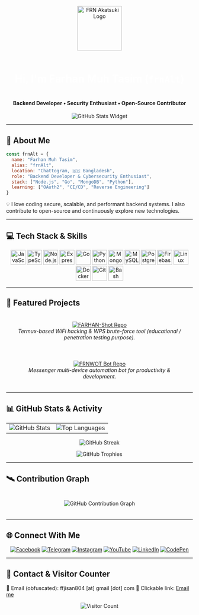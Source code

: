 <p align="center">
  <img src="https://raw.githubusercontent.com/awesome-github-profile-readme/anime-assets/main/logo-anime.png" height="120" alt="FRN Akatsuki Logo" />
</p>

<h1 align="center" style="background: url('https://raw.githubusercontent.com/awesome-github-profile-readme/anime-assets/main/bg-anime-1.jpg'); padding: 20px; color: #fff;">Hi, I'm Farhan Muh Tasim (<code>frnAlt</code>)</h1>
<h4 align="center">Backend Developer • Security Enthusiast • Open-Source Contributor</h4>

<p align="center">
  <img src="https://github-widgetbox.vercel.app/api/profile?username=frnAlt&data=followers,repositories,stars,commits&theme=darkmode" alt="GitHub Stats Widget" />
</p>

---

## 🧠 About Me

```js
const frnAlt = {
  name: "Farhan Muh Tasim",
  alias: "frnAlt",
  location: "Chattogram, 🇧🇩 Bangladesh",
  role: "Backend Developer & Cybersecurity Enthusiast",
  stack: ["Node.js", "Go", "MongoDB", "Python"],
  learning: ["OAuth2", "CI/CD", "Reverse Engineering"]
}
````

💡 I love coding secure, scalable, and performant backend systems. I also contribute to open-source and continuously explore new technologies.

---

## 💻 Tech Stack & Skills

<p align="center">
  <img alt="JavaScript" height="40" src="https://raw.githubusercontent.com/tandpfun/skill-icons/main/icons/JavaScript.svg" />
  <img alt="TypeScript" height="40" src="https://raw.githubusercontent.com/tandpfun/skill-icons/main/icons/TypeScript.svg" />
  <img alt="Node.js" height="40" src="https://raw.githubusercontent.com/tandpfun/skill-icons/main/icons/NodeJS-Dark.svg" />
  <img alt="Express.js" height="40" src="https://raw.githubusercontent.com/tandpfun/skill-icons/main/icons/ExpressJS-Dark.svg" />
  <img alt="Go" height="40" src="https://raw.githubusercontent.com/tandpfun/skill-icons/main/icons/GoLang.svg" />
  <img alt="Python" height="40" src="https://raw.githubusercontent.com/tandpfun/skill-icons/main/icons/Python-Dark.svg" />
  <img alt="MongoDB" height="40" src="https://raw.githubusercontent.com/tandpfun/skill-icons/main/icons/MongoDB.svg" />
  <img alt="MySQL" height="40" src="https://raw.githubusercontent.com/tandpfun/skill-icons/main/icons/MySQL-Dark.svg" />
  <img alt="PostgreSQL" height="40" src="https://raw.githubusercontent.com/tandpfun/skill-icons/main/icons/PostgreSQL-Dark.svg" />
  <img alt="Firebase" height="40" src="https://raw.githubusercontent.com/tandpfun/skill-icons/main/icons/Firebase-Dark.svg" />
  <img alt="Linux" height="40" src="https://raw.githubusercontent.com/tandpfun/skill-icons/main/icons/Linux-Dark.svg" />
  <img alt="Docker" height="40" src="https://raw.githubusercontent.com/tandpfun/skill-icons/main/icons/Docker.svg" />
  <img alt="Git" height="40" src="https://raw.githubusercontent.com/tandpfun/skill-icons/main/icons/Git.svg" />
  <img alt="Bash" height="40" src="https://raw.githubusercontent.com/tandpfun/skill-icons/main/icons/Bash-Dark.svg" />
</p>

---

## 🚀 Featured Projects

<p align="center" style="background: url('https://raw.githubusercontent.com/awesome-github-profile-readme/anime-assets/main/bg-anime-2.jpg'); padding: 20px; border-radius: 15px;">
  <a href="https://github.com/frnAlt/FARHAN-Shot" target="_blank">
    <img src="https://github-readme-stats.vercel.app/api/pin/?username=frnAlt&repo=FARHAN-Shot&theme=tokyonight" alt="FARHAN-Shot Repo" />
  </a>
  <br>
  <em>Termux-based WiFi hacking & WPS brute-force tool (educational / penetration testing purpose).</em>
</p>

<p align="center" style="background: url('https://raw.githubusercontent.com/awesome-github-profile-readme/anime-assets/main/bg-anime-3.jpg'); padding: 20px; border-radius: 15px;">
  <a href="https://github.com/frnAlt/frnwot-bot" target="_blank">
    <img src="https://github-readme-stats.vercel.app/api/pin/?username=frnAlt&repo=frnwot-bot&theme=tokyonight" alt="FRNWOT Bot Repo" />
  </a>
  <br>
  <em>Messenger multi-device automation bot for productivity & development.</em>
</p>

---

## 📊 GitHub Stats & Activity

<p align="center">
  <table>
    <tr>
      <td>
        <img src="https://github-readme-stats.vercel.app/api?username=frnAlt&theme=tokyonight&hide_border=false&include_all_commits=true&count_private=true" alt="GitHub Stats" />
      </td>
      <td>
        <img src="https://github-readme-stats.vercel.app/api/top-langs/?username=frnAlt&layout=compact&theme=tokyonight&hide_border=false&count_private=true" alt="Top Languages" />
      </td>
    </tr>
  </table>
</p>

<p align="center">
  <img src="https://github-readme-streak-stats.herokuapp.com/?user=frnAlt&theme=tokyonight&hide_border=false" alt="GitHub Streak" />
</p>

<p align="center">
  <img src="https://github-profile-trophy.vercel.app/?username=frnAlt&theme=tokyonight&margin-w=10&no-frame=true&no-bg=true" alt="GitHub Trophies" />
</p>

---

## 🛰️ Contribution Graph

<p align="center" style="background: url('https://raw.githubusercontent.com/awesome-github-profile-readme/anime-assets/main/bg-anime-4.jpg'); padding: 20px; border-radius: 15px;">
  <img src="https://github-readme-activity-graph.vercel.app/graph?username=frnAlt&theme=tokyo-night&hide_border=true" alt="GitHub Contribution Graph" />
</p>

---

## 🌐 Connect With Me

<p align="center">
  <a href="https://www.facebook.com/share/1FLjnAgh64/" target="_blank"><img src="https://img.shields.io/badge/Facebook-0866FF?style=for-the-badge&logo=facebook&logoColor=white" alt="Facebook" /></a>
  <a href="https://t.me/FARHAN_MUH_TASIM" target="_blank"><img src="https://img.shields.io/badge/Telegram-2CA5E0?style=for-the-badge&logo=telegram&logoColor=white" alt="Telegram" /></a>
  <a href="https://www.instagram.com/frn_prime" target="_blank"><img src="https://img.shields.io/badge/Instagram-E4405F?style=for-the-badge&logo=instagram&logoColor=white" alt="Instagram" /></a>
  <a href="https://www.youtube.com/@zerox-farhan" target="_blank"><img src="https://img.shields.io/badge/YouTube-FF0000?style=for-the-badge&logo=youtube&logoColor=white" alt="YouTube" /></a>
  <a href="https://www.linkedin.com/in/jisan-ff" target="_blank"><img src="https://img.shields.io/badge/LinkedIn-0077B5?style=for-the-badge&logo=linkedin&logoColor=white" alt="LinkedIn" /></a>
  <a href="https://codepen.io/jisan-ff" target="_blank"><img src="https://img.shields.io/badge/CodePen-000000?style=for-the-badge&logo=codepen&logoColor=white" alt="CodePen" /></a>
</p>

---

## 💬 Contact & Visitor Counter

📧 Email (obfuscated): ffjisan804 [at] gmail [dot] com
🔗 Clickable link: <a href="mailto:&#102;&#102;&#106;&#105;&#115;&#97;&#110;&#56;&#48;&#52;&#64;&#103;&#109;&#97;&#105;&#108;&#46;&#99;&#111;&#109;">Email me</a>

<p align="center">
  <img src="https://count.getloli.com/get/@frnAlt?theme=moebooru" alt="Visitor Count" />
</p>


